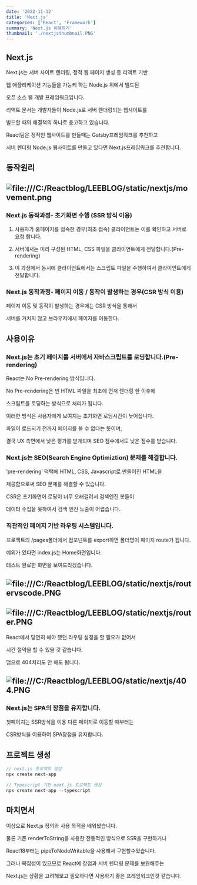 ```yaml
---
date: '2022-11-12'
title: 'Next.js'
categories: ['React', 'Framework']
summary: 'Next.js 이해하기'
thumbnail: './nextjsthumbnail.PNG'
---
```


## Next.js

Next.js는 서버 사이트 렌더링, 정적 웹 페이지 생성 등 리액트 기반

웹 애플리케이션 기능들을 가능케 하는 Node.js 위에서 빌드된

오픈 소스 웹 개발 프레임워크입니다.

리액트 문서는 개발자들이 Node.js로 서버 렌더링되는 웹사이트를

빌드할 때의 해결책의 하나로 충고하고 있습니다.

React팀은 정적인 웹사이트를 만들때는 Gatsby프레임워크를 추천하고

서버 렌더링 Node.js 웹사이트를 만들고 있다면 Next.js프레임워크를 추천합니다.

## 동작원리

## ![file:///C:/Reactblog/LEEBLOG/static/nextjs/movement.png](../static/nextjs/movement.png)

### Next.js 동작과정- 초기화면 수행 (SSR 방식 이용)

1. 사용자가 홈페이지를 접속한 경우(최초 접속) 클라이언트는 이를 확인하고 서버로 요청 합니다.

2. 서버에서는 미리 구성된 HTML, CSS 파일을 클라이언트에게 전달합니다.(Pre-rendering)

3. 이 과정에서 동시에 클라이언트에서는 스크립트 파일을 수행하여서 클라이언트에게 전달합니다.

### Next.js 동작과정- 페이지 이동 / 동작이 발생하는 경우(CSR 방식 이용)

페이지 이동 및 동작이 발생하는 경우에는 CSR 방식을 통해서

서버를 거치지 않고 브라우저에서 페이지를 이동한다.

## 사용이유

### Next.js는 초기 페이지를 서버에서 자바스크립트를 로딩합니다.(Pre-rendering)

React는 No Pre-rendering 방식입니다.

No Pre-rendering은 빈 HTML 파일을 최초에 먼저 렌더링 한 이후에

스크립트를 로딩하는 방식으로 처리가 됩니다.

이러한 방식은 사용자에게 보여지는 초기화면 로딩시간이 늦어집니다.

파일이 로드되기 전까지 페이지를 볼 수 없다는 뜻이며,

결국 UX 측면에서 낮은 평가를 받게되며 SEO 점수에서도 낮은 점수를 받습니다.

### Next.js는 SEO(Search Engine Optimiztion) 문제를 해결합니다.

‘pre-rendering’ 덕택에 HTML, CSS, Javascript로 만들어진 HTML을

제공함으로써 SEO 문제를 해결할 수 있습니다.

CSR은 초기화면이 로딩이 너무 오래걸려서 검색엔진 봇들이

데이터 수집을 못하여서 검색 엔진 노출이 어렵습니다.

### 직관적인 페이지 기반 라우팅 시스템입니다.

프로젝트의 /pages폴더에서 컴포넌트를 export하면 폴더명이 페이지 route가 됩니다.

예외가 있다면 index.js는 Home화면입니다.

테스트 완료한 화면을 보여드리겠습니다.

## ![file:///C:/Reactblog/LEEBLOG/static/nextjs/routervscode.PNG](../static/nextjs/routervscode.PNG)

## ![file:///C:/Reactblog/LEEBLOG/static/nextjs/router.PNG](../static/nextjs/router.PNG)

React에서 당연히 해야 했던 라우팅 설정을 할 필요가 없어서

시간 절약을 할 수 있을 것 같습니다.

덤으로 404처리도 안 해도 됩니다.

## ![file:///C:/Reactblog/LEEBLOG/static/nextjs/404.PNG](../static/nextjs/404.PNG)

### Next.js는 SPA의 장점을 유지합니다.

첫페이지는 SSR방식을 이용 다른 페이지로 이동할 때부터는

CSR방식을 이용하여 SPA장점을 유지합니다.

## 프로젝트 생성

```JavaScript
// next.js 프로젝트 생성
npx create next-app

// Typescript 기반 next.js 프로젝트 생성
npx create next-app --typescript
```

## 마치면서

이상으로 Next.js 정의와 사용 목적을 배워봤습니다.

물론 기존 renderToString을 사용한 전통적인 방식으로 SSR을 구현하거나

React18부터는 pipeToNodeWritable을 사용해서 구현할수있습니다.

그러나 복잡성이 있으므로 React에 장점과 서버 렌더링 문제를 보완해주는

Next.js는 상황을 고려해보고 필요하다면 사용하기 좋은 프레임워크인것 같습니다.
